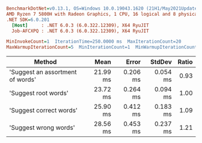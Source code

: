 ``` ini

BenchmarkDotNet=v0.13.1, OS=Windows 10.0.19043.1620 (21H1/May2021Update)
AMD Ryzen 7 5800H with Radeon Graphics, 1 CPU, 16 logical and 8 physical cores
.NET SDK=6.0.201
  [Host]     : .NET 6.0.3 (6.0.322.12309), X64 RyuJIT
  Job-AFCXPQ : .NET 6.0.3 (6.0.322.12309), X64 RyuJIT

MinInvokeCount=1  IterationTime=250.0000 ms  MaxIterationCount=20  
MaxWarmupIterationCount=5  MinIterationCount=1  MinWarmupIterationCount=1  

```
|                           Method |     Mean |    Error |   StdDev | Ratio |
|--------------------------------- |---------:|---------:|---------:|------:|
| &#39;Suggest an assortment of words&#39; | 21.99 ms | 0.206 ms | 0.054 ms |  0.93 |
|             &#39;Suggest root words&#39; | 23.72 ms | 0.264 ms | 0.094 ms |  1.00 |
|          &#39;Suggest correct words&#39; | 25.90 ms | 0.412 ms | 0.183 ms |  1.09 |
|            &#39;Suggest wrong words&#39; | 28.56 ms | 0.453 ms | 0.237 ms |  1.21 |
